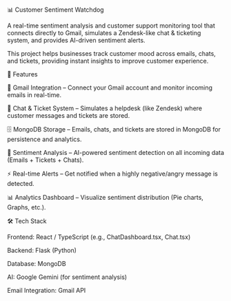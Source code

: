 📊 Customer Sentiment Watchdog

A real-time sentiment analysis and customer support monitoring tool that connects directly to Gmail, simulates a Zendesk-like chat & ticketing system, and provides AI-driven sentiment alerts.

This project helps businesses track customer mood across emails, chats, and tickets, providing instant insights to improve customer experience.

🚀 Features

🔑 Gmail Integration – Connect your Gmail account and monitor incoming emails in real-time.

💬 Chat & Ticket System – Simulates a helpdesk (like Zendesk) where customer messages and tickets are stored.

🗄 MongoDB Storage – Emails, chats, and tickets are stored in MongoDB for persistence and analytics.

🤖 Sentiment Analysis – AI-powered sentiment detection on all incoming data (Emails + Tickets + Chats).

⚡ Real-time Alerts – Get notified when a highly negative/angry message is detected.

📊 Analytics Dashboard – Visualize sentiment distribution (Pie charts, Graphs, etc.).

🛠 Tech Stack

Frontend: React / TypeScript (e.g., ChatDashboard.tsx, Chat.tsx)

Backend: Flask (Python)

Database: MongoDB

AI: Google Gemini (for sentiment analysis)

Email Integration: Gmail API

